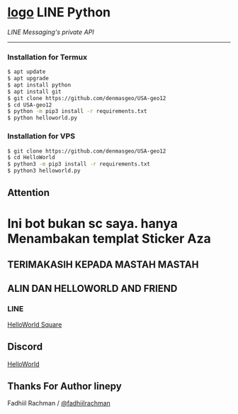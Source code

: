 # [logo](https://image.ibb.co/krdHF9/1200x630bb.pngpng) LINE Python

*LINE Messaging's private API*

----

### Installation for Termux

```sh
$ apt update
$ apt upgrade
$ apt install python
$ apt install git
$ git clone https://github.com/denmasgeo/USA-geo12
$ cd USA-geo12
$ python -m pip3 install -r requirements.txt
$ python helloworld.py
```

### Installation for VPS

```sh
$ git clone https://github.com/denmasgeo/USA-geo12
$ cd HelloWorld
$ python3 -m pip3 install -r requirements.txt
$ python3 helloworld.py
```

## Attention
# Ini bot bukan sc saya. hanya Menambakan templat Sticker Aza
## TERIMAKASIH KEPADA MASTAH MASTAH
## ALIN DAN HELLOWORLD AND FRIEND 

### LINE
[HelloWorld Square](https://line.me/ti/g2/JGUODBE4RE)

## Discord
[HelloWorld](https://discord.gg/5jqbutB)

## Thanks For Author linepy
Fadhiil Rachman / [@fadhiilrachman](https://www.instagram.com/fadhiilrachman)
